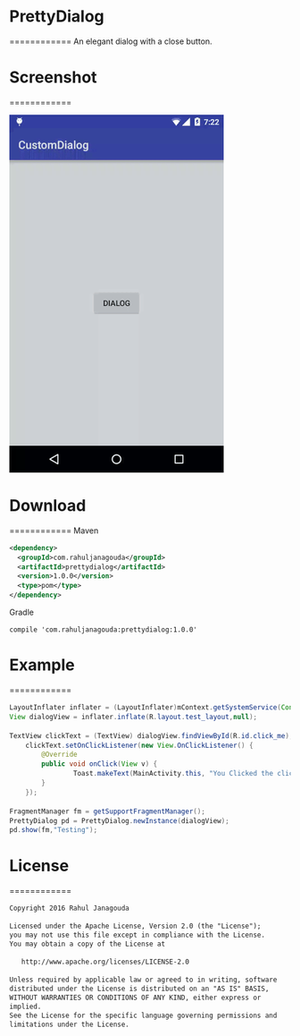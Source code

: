 # PrettyDialog
============
An elegant dialog with a close button.

# Screenshot
============

![demo_screen](https://raw.githubusercontent.com/RahulJanagouda/CustomDialog/master/Screenshot/demo.gif)

# Download
============
Maven
```xml
<dependency>
  <groupId>com.rahuljanagouda</groupId>
  <artifactId>prettydialog</artifactId>
  <version>1.0.0</version>
  <type>pom</type>
</dependency>
```

Gradle
```
compile 'com.rahuljanagouda:prettydialog:1.0.0'
```

# Example
============
```Java
LayoutInflater inflater = (LayoutInflater)mContext.getSystemService(Context.LAYOUT_INFLATER_SERVICE);
View dialogView = inflater.inflate(R.layout.test_layout,null);

TextView clickText = (TextView) dialogView.findViewById(R.id.click_me);
    clickText.setOnClickListener(new View.OnClickListener() {
        @Override
        public void onClick(View v) {
                Toast.makeText(MainActivity.this, "You Clicked the click",Toast.LENGTH_SHORT).show();
        }
    });

FragmentManager fm = getSupportFragmentManager();
PrettyDialog pd = PrettyDialog.newInstance(dialogView);
pd.show(fm,"Testing");
```

# License
============

    Copyright 2016 Rahul Janagouda

    Licensed under the Apache License, Version 2.0 (the "License");
    you may not use this file except in compliance with the License.
    You may obtain a copy of the License at

       http://www.apache.org/licenses/LICENSE-2.0

    Unless required by applicable law or agreed to in writing, software
    distributed under the License is distributed on an "AS IS" BASIS,
    WITHOUT WARRANTIES OR CONDITIONS OF ANY KIND, either express or implied.
    See the License for the specific language governing permissions and
    limitations under the License.


